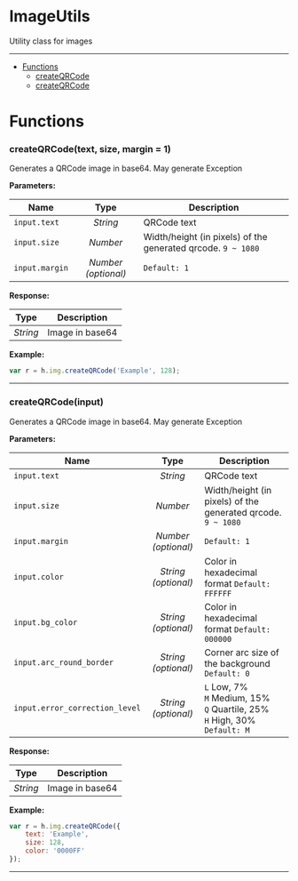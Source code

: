 # ImageUtils
Utility class for images

---

- [Functions](#functions)
  - [createQRCode](#createqrcodetext-size-margin--1)
  - [createQRCode](#createqrcodeinput)


# Functions 
### createQRCode(text, size, margin = 1)
Generates a QRCode image in base64. May generate Exception

**Parameters:**

| Name | Type  | Description |
| ---- | :---: | ------------|
| `input.text` | _String_ | QRCode text |
| `input.size` | _Number_ | Width/height (in pixels) of the generated qrcode. `9 ~ 1080` |
| `input.margin` | _Number (optional)_ |  `Default: 1` |


**Response:**

| Type  | Description |
| :---: | ------------|
| _String_ | Image in base64 |


**Example:**

```javascript
var r = h.img.createQRCode('Example', 128);
```

---


### createQRCode(input)
Generates a QRCode image in base64. May generate Exception

**Parameters:**

| Name | Type  | Description |
| ---- | :---: | ------------|
| `input.text` | _String_ | QRCode text |
| `input.size` | _Number_ | Width/height (in pixels) of the generated qrcode. `9 ~ 1080` |
| `input.margin` | _Number (optional)_ |  `Default: 1` |
| `input.color` | _String (optional)_ | Color in hexadecimal format `Default: FFFFFF` |
| `input.bg_color` | _String (optional)_ | Color in hexadecimal format `Default: 000000` |
| `input.arc_round_border` | _String (optional)_ | Corner arc size of the background `Default: 0` |
| `input.error_correction_level` | _String (optional)_ | `L` Low, 7%<br>`M` Medium, 15%<br>`Q` Quartile, 25%<br>`H` High, 30% `Default: M` |


**Response:**

| Type  | Description |
| :---: | ------------|
| _String_ | Image in base64 |


**Example:**

```javascript
var r = h.img.createQRCode({
    text: 'Example',
    size: 128,
    color: '0000FF'
});
```

---
